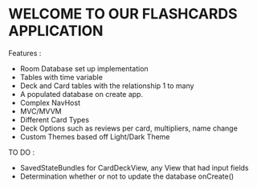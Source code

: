# WELCOME TO OUR FLASHCARDS APPLICATION
Features : 
- Room Database set up implementation
- Tables with time variable
- Deck and Card tables with the relationship 1 to many
- A populated database on create app.
- Complex NavHost
- MVC/MVVM
- Different Card Types
- Deck Options such as reviews per card, multipliers, name change
- Custom Themes based off Light/Dark Theme

TO DO :
- SavedStateBundles for CardDeckView, any View that had input fields
- Determination whether or not to update the database onCreate() 



